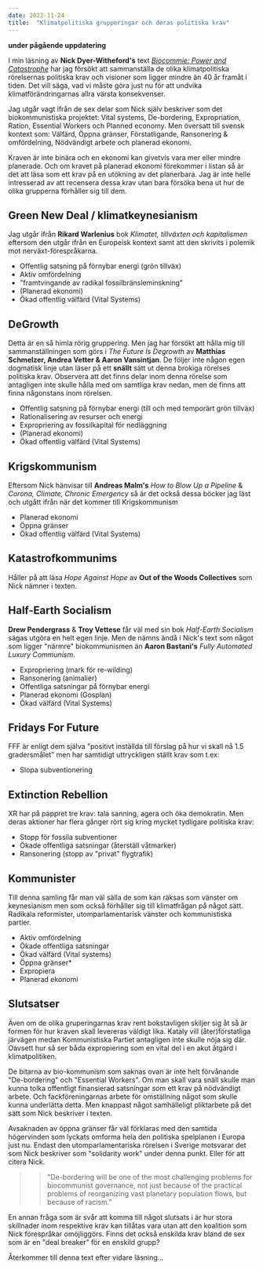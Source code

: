 ```yaml
---
date: 2022-11-24
title:  "Klimatpolitiska grupperingar och deras politiska krav"
---
```


**under pågående uppdatering**

I min läsning av **Nick Dyer-Witheford's** text [*Biocommie: Power and Catastrophe*](https://projectpppr.org/populisms/biocommie-power-and-catastrophe) har jag försökt att sammanställa de olika klimatpolitiska rörelsernas politiska krav och visioner som ligger mindre än 40 år framåt i tiden. Det vill säga, vad vi måste göra just nu för att undvika klimatförändringarnas allra värsta konsekvenser.

Jag utgår vagt ifrån de sex delar som Nick själv beskriver som det biokommunistiska projektet: Vital systems, De-bordering, Expropriation, Ration, Essential Workers och Planned economy. Men översatt till svensk kontext som: Välfärd, Öppna gränser, Förstatligande, Ransonering & omfördelning, Nödvändigt arbete och planerad ekonomi.

Kraven är inte binära och en ekonomi kan givetvis vara mer eller mindre planerade. Och om kravet på planerad ekonomi förekommer i listan så är det att läsa som ett krav på en utökning av det planerbara. Jag är inte helle intresserad av att recensera dessa krav utan bara försöka bena ut hur de olika grupperna förhåller sig till dem.

## Green New Deal / klimatkeynesianism
Jag utgår ifrån **Rikard Warlenius** bok *Klimatet, tillväxten och kapitalismen* eftersom den utgår ifrån en Europeisk kontext samt att den skrivits i polemik mot nerväxt-förespråkarna.

* Offentlig satsning på förnybar energi (grön tillväx)
* Aktiv omfördelning
* "framtvingande av radikal fossilbränsleminskning"
* (Planerad ekonomi)
* Ökad offentlig välfärd (Vital Systems)

## DeGrowth
Detta är en så himla rörig gruppering. Men jag har försökt att hålla mig till sammanställningen som görs i *The Future Is Degrowth* av **Matthias Schmelzer, Andrea Vetter & Aaron Vansintjan**. De följer inte någon egen dogmatisk linje utan läser på ett **snällt** sätt ut denna brokiga rörelses politiska krav. Observera att det finns delar inom denna rörelse som antagligen inte skulle hålla med om samtliga krav nedan, men de finns att finna någonstans inom rörelsen.

* Offentlig satsning på förnybar energi (till och med temporärt grön tillväx)
* Rationalisering av resurser och energi
* Expropriering av fossilkapital för nedläggning
* (Planerad ekonomi)
* Ökad offentlig välfärd (Vital Systems)

## Krigskommunism
Eftersom Nick hänvisar till **Andreas Malm's** *How to Blow Up a Pipeline* & *Corona, Climate, Chronic Emergency* så är det också dessa böcker jag läst och utgått ifrån när det kommer till Krigskommunism

* Planerad ekonomi
* Öppna gränser
* Ökad offentlig välfärd (Vital Systems)

## Katastrofkommunims
Håller på att läsa *Hope Against Hope* av **Out of the Woods Collectives** som Nick nämner i texten.

## Half-Earth Socialism
**Drew Pendergrass** & **Troy Vettese** får väl med sin bok *Half-Earth Socialism* sägas utgöra en helt egen linje. Men de nämns ändå i Nick's text som något som ligger "närmre" biokommunismen än **Aaron Bastani's** *Fully Automated Luxury Communism*.

* Expropriering (mark för re-wilding)
* Ransonering (animalier)
* Offentliga satsningar på förnybar energi
* Planerad ekonomi (Gosplan)
* Ökad välfärd (Vital Systems)

## Fridays For Future
FFF är enligt dem själva "positivt inställda till förslag på hur vi skall nå 1.5 gradersmålet" men har samtidigt uttryckligen ställt krav som t.ex:

* Slopa subventionering

## Extinction Rebellion
XR har på pappret tre krav: tala sanning, agera och öka demokratin. Men deras aktioner har flera gånger rört sig kring mycket tydligare politiska krav:

* Stopp för fossila subventioner
* Ökade offentliga satsningar (återställ våtmarker)
* Ransonering (stopp av "privat" flygtrafik)

## Kommunister
Till denna samling får man väl sälla de som kan räksas som vänster om keynesianism men som också förhåller sig till klimatfrågan på något sätt. Radikala reformister, utomparlamentarisk vänster och kommunistiska partier.
 
* Aktiv omfördelning
* Ökade offentliga satsningar
* Ökad välfärd (Vital systems)
* Öppna gränser*
* Expropiera
* Planerad ekonomi

## Slutsatser
Även om de olika gruperingarnas krav rent bokstavligen skiljer sig åt så är formen för hur kraven skall levereras väldigt lika. Kataly vill (åter)förstatliga järvägen medan Kommunistiska Partiet antagligen inte skulle nöja sig där. Oavsett hur så ser båda expropiering som en vital del i en akut åtgärd i klimatpolitiken.

De bitarna av bio-kommunism som saknas ovan är inte helt förvånande "De-bordering" och "Essential Workers". Om man skall vara snäll skulle man kunna tolka offentligt finansierad satsningar som ett krav på nödvändigt arbete. Och fackföreningarnas arbete för omställning något som skulle kunna underlätta detta. Men knappast något samhälleligt pliktarbete på det sätt som Nick beskriver i texten.

Avsaknaden av öppna gränser får väl förklaras med den samtida högervinden som lyckats omforma hela den politiska spelplanen i Europa just nu. Endast den utomparlamentariska rörelsen i Sverige motsvarar det som Nick beskriver som "solidarity work" under denna punkt. Eller för att citera Nick.

>> "De-bordering will be one of the most challenging problems for biocommunist governance, not just because of the practical problems of reorganizing vast planetary population flows, but because of racism."

En annan fråga som är svår att komma till något slutsats i är hur stora skillnader inom respektive krav kan tillåtas vara utan att den koalition som Nick förespråkar omöjliggörs. Finns det också enskilda krav bland de sex som är en "deal breaker" för en enskild grupp?

Återkommer till denna text efter vidare läsning...